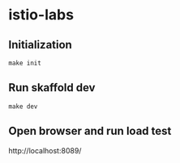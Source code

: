 # istio-labs

## Initialization
```
make init
```

## Run skaffold dev
```
make dev
```

## Open browser and run load test
http://localhost:8089/